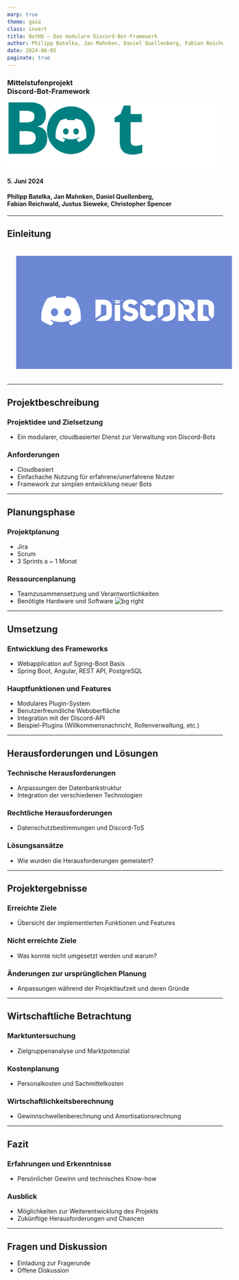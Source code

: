 ```yaml
---
marp: true
theme: gaia
class: invert
title: BotHQ – Das modulare Discord-Bot-Framework
author: Philipp Batelka, Jan Mahnken, Daniel Quellenberg, Fabian Reichwald, Justus Sieweke, Christopher Spencer
date: 2024-06-05
paginate: true
---
```


<style>
    :root {
    font-size: 2em;
    }
   img[alt~="center"] {
        display: block;
        margin: 0 auto;
    }
</style>

<style scoped>
    section {
    text-align: center
    }
    img[alt~="center"] {
        padding: 1.5em;
    }
    /*p {
    font-size: .75rem;
    text-align: center;
    letter-spacing: 0;
    }*/
</style>

### Mittelstufenprojekt<br/>Discord-Bot-Framework

![w:600](./images/bothq-logo.svg)

#### 5. Juni 2024

#### Philipp Batelka, Jan Mahnken, Daniel Quellenberg,<br>Fabian Reichwald, Justus Sieweke, Christopher Spencer

---

## Einleitung

![w:1000 center](./images/discord_banner.bmp)

---

## Projektbeschreibung

### Projektidee und Zielsetzung

- Ein modularer, cloudbasierter Dienst zur Verwaltung von Discord-Bots

### Anforderungen

- Cloudbasiert
- Einfachache Nutzung für erfahrene/unerfahrene Nutzer
- Framework zur simplen entwicklung neuer Bots

---

## Planungsphase

### Projektplanung

- Jira
- Scrum
- 3 Sprints a ~ 1 Monat

### Ressourcenplanung

- Teamzusammensetzung und Verantwortlichkeiten
- Benötigte Hardware und Software
  ![bg right](/images/scrum.bmp)

---

## Umsetzung

### Entwicklung des Frameworks

- Webapplication auf Sgring-Boot Basis
- Spring Boot, Angular, REST API, PostgreSQL

### Hauptfunktionen und Features

- Modulares Plugin-System
- Benutzerfreundliche Weboberfläche
- Integration mit der Discord-API
- Beispiel-Plugins (Willkommensnachricht, Rollenverwaltung, etc.)

---

## Herausforderungen und Lösungen

### Technische Herausforderungen

- Anpassungen der Datenbankstruktur
- Integration der verschiedenen Technologien

### Rechtliche Herausforderungen

- Datenschutzbestimmungen und Discord-ToS

### Lösungsansätze

- Wie wurden die Herausforderungen gemeistert?

---

## Projektergebnisse

### Erreichte Ziele

- Übersicht der implementierten Funktionen und Features

### Nicht erreichte Ziele

- Was konnte nicht umgesetzt werden und warum?

### Änderungen zur ursprünglichen Planung

- Anpassungen während der Projektlaufzeit und deren Gründe

---

## Wirtschaftliche Betrachtung

### Marktuntersuchung

- Zielgruppenanalyse und Marktpotenzial

### Kostenplanung

- Personalkosten und Sachmittelkosten

### Wirtschaftlichkeitsberechnung

- Gewinnschwellenberechnung und Amortisationsrechnung

---

## Fazit

### Erfahrungen und Erkenntnisse

- Persönlicher Gewinn und technisches Know-how

### Ausblick

- Möglichkeiten zur Weiterentwicklung des Projekts
- Zukünftige Herausforderungen und Chancen

---

## Fragen und Diskussion

- Einladung zur Fragerunde
- Offene Diskussion
